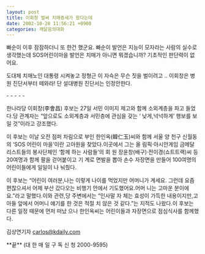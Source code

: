 ```yaml
---
layout: post
title: 이회창 벌써 치매증세가 왔다는데
date: 2002-10-28 11:56:21 +0900
categories: 깨달음의대화
---
```

빠순이 이후 잠잠하더니 또 한건 했군요. 빠순이 발언은 지능이 모자라는 사람의 실수로 생각했는데 SOS어린이마을 발언은 치매가 아니면 뭐겠습니까? 기초적인 판단력이 없어요.
  

  
도대체 치매노인 대통령 시켜놓고 정형근 이 자슥은 무슨 짓을 벌이려고 .. 이회창은 병원 진단서부터 떼와라! 단 설대병원 진단서는 인정안한다.
  

  
\- - - - -
  

  
한나라당 이회창(李會昌) 후보는 27일 서민 이미지 제고와 함께 소외계층을 파고 들었다.당 관계자는 “앞으로도 소외계층과 서민층에 관심을 갖는 ‘ 낮게,넉넉하게’ 행보를 보일 것”이라고 강조했다.
  

  
이 후보는 이날 오전 점퍼 차림으로 부인 한인옥(韓仁玉)씨와 함께 서울 양 천구 신월동의 ‘SOS 어린이 마을’이란 고아원을 찾았다.이곳에서 그는 올 림픽·아시안게임 금메달리스트들의 봉사단체인 ‘함께 하는 사람들’의 회 원 장윤창(배구)·전이경(쇼트트랙)씨 등 20여명과 함께 팔을 걷어붙이고 기 계로 면발을 뽑아 손수 자장면을 만들어 100여명의 어린이들에게 일일이 나 눠줬다.
  

  
이 후보는 “어린이 여러분,나는 이렇게 나이를 먹었지만 어머니가 계세요. 그런데 요즘 편찮으셔서 어제 부산 갔다오는 비행기 안에서 기도했어요.어머 니는 고마운 분이에요.”라고 말했다.이와 관련,당 주변에서는 “인사말 자 체는 효성이 가득한 내용이지만,고아들 앞에서 어머니 얘기를 한 것은 적절 치 않은 것 같다.”는 지적도 나왔다.이 후보는 다른 일정 때문에 먼저 떠났 으나 한인옥씨는 어린이들과 자장면으로 점심식사를 함께했다.
  

  
김상연기자 carlos@kdaily.com
  

  
\*\*끝\*\* (대 한 매 일 구 독 신 청 2000-9595)
